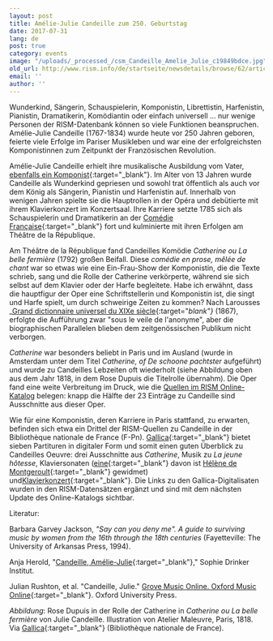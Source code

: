 ```yaml
---
layout: post
title: Amélie-Julie Candeille zum 250. Geburtstag
date: 2017-07-31
lang: de
post: true
category: events
image: "/uploads/_processed_/csm_Candeille_Amelie_Julie_c19849bdce.jpg"
old_url: http://www.rism.info/de/startseite/newsdetails/browse/62/article/64/amelie-julie-candeille-at-250.html
email: ''
author: ''
---
```



Wunderkind, Sängerin, Schauspielerin, Komponistin, Librettistin, Harfenistin, Pianistin, Dramatikerin, Komödiantin oder einfach universell ... nur wenige Personen der RISM-Datenbank können so viele Funktionen beanspruchen. Amélie-Julie Candeille (1767-1834) wurde heute vor 250 Jahren geboren, feierte viele Erfolge im Pariser Musikleben und war eine der erfolgreichsten Komponistinnen zum Zeitpunkt der Französischen Revolution.

Amélie-Julie Candeille erhielt ihre musikalische Ausbildung vom Vater, [ebenfalls ein Komponist](https://opac.rism.info/search?View=rism&author=Candeille+Pierre+Joseph&Language=en){:target="_blank"}. Im Alter von 13 Jahren wurde Candeille als Wunderkind gepriesen und sowohl trat öffentlich als auch vor dem König als Sängerin, Pianistin und Harfenistin auf. Innerhalb von wenigen Jahren spielte sie die Hauptrollen in der Opéra und debütierte mit ihrem Klavierkonzert im Konzertsaal. Ihre Karriere setzte 1785 sich als Schauspielerin und Dramatikerin an der [Comédie Française](https://www.comedie-francaise.fr/fr/artiste/julie-candeille){:target="_blank"} fort und kulminierte mit ihren Erfolgen am Théâtre de la République.

Am Théâtre de la République fand Candeilles Komödie _Catherine ou La belle fermière_ (1792) großen Beifall. Diese _comédie en prose, mêlée de chant_ war so etwas wie eine Ein-Frau-Show der Komponistin, die die Texte schrieb, sang und die Rolle der Catherine verkörperte, während sie sich selbst auf dem Klavier oder der Harfe begleitete. Habe ich erwähnt, dass die hauptfigur der Oper eine Schriftstellerin und Komponistin ist, die singt und Harfe spielt, um durch schweirige Zeiten zu kommen? Nach Larousses _[Grand dictionnaire universel du XIXe siècle](http://gallica.bnf.fr/ark:/12148/bpt6k507258/f258.image){:target="_blank"}_ (1867), erfolgte die Aufführung zwar "sous le veile de l'anonyme", aber die biographischen Parallelen blieben dem zeitgenössischen Publikum nicht verborgen.

_Catherine_ war besonders beliebt in Paris und im Ausland (wurde in Amsterdam unter dem Titel _Catherine, of De schoone pachtster_ aufgeführt) und wurde zu Candeilles Lebzeiten oft wiederholt (siehe Abbildung oben aus dem Jahr 1818, in dem Rose Dupuis die Titelrolle übernahm). Die Oper fand eine weite Verbreitung im Druck, wie die [Quellen im RISM Online-Katalog](https://opac.rism.info/search?View=rism&author=Am%C3%A9lie+Julie+Candeille "external-link-new-window") belegen: knapp die Hälfte der 23 Einträge zu Candeille sind Ausschnitte aus dieser Oper.

Wie für eine Komponistin, deren Karriere in Paris stattfand, zu erwarten, befinden sich etwa ein Drittel der RISM-Quellen zu Candeille in der Bibliothèque nationale de France (F-Pn). [Gallica](http://gallica.bnf.fr/){:target="_blank"} bietet sieben Partituren in digitaler Form und somit einen guten Überblick zu Candeilles Oeuvre: drei Ausschnitte aus _Catherine_, Musik zu _La jeune hôtesse_, Klaviersonaten ([eine](http://gallica.bnf.fr/ark:/12148/btv1b9078684g){:target="_blank"} davon ist [Hélène de Montgeroult](/rism_a_z/2017/02/16/hélèneantoinettemarie-de-montgeroult-17641836.html){:target="_blank"} gewidmet) und[Klavierkonzert](http://gallica.bnf.fr/ark:/12148/btv1b9057901c){:target="_blank"}. Die Links zu den Gallica-Digitalisaten wurden in den RISM-Datensätzen ergänzt und sind mit dem nächsten Update des Online-Katalogs sichtbar.



Literatur:

Barbara Garvey Jackson, _"Say can you deny me". A guide to surviving music by women from the 16th through the 18th centuries_ (Fayetteville: The University of Arkansas Press, 1994).

Anja Herold, "[Candeille, Amélie-Julie](http://www.sophie-drinker-institut.de/cms/index.php/candeille-amelie-julie){:target="_blank"}," Sophie Drinker Institut.

Julian Rushton, et al. "Candeille, Julie." [Grove Music Online. Oxford Music Online](http://www.oxfordmusiconline.com/subscriber/article/grove/music/04725){:target="_blank"}. Oxford University Press.



_Abbildung_: Rose Dupuis in der Rolle der Catherine in _Catherine ou La belle fermière_ von Julie Candeille. Illustration von Atelier Maleuvre, Paris, 1818. Via [Gallica](http://gallica.bnf.fr/ark:/12148/btv1b6400634h/f1.item){:target="_blank"} (Bibliothèque nationale de France).



<script type="text/javascript">var switchTo5x=true;</script><script type="text/javascript" src="http://w.sharethis.com/button/buttons.js"></script><script type="text/javascript">stLight.options({publisher: "9b601438-1ce1-49d8-bfd7-9cff5df54c17", doNotHash: false, doNotCopy: false, hashAddressBar: false});</script>